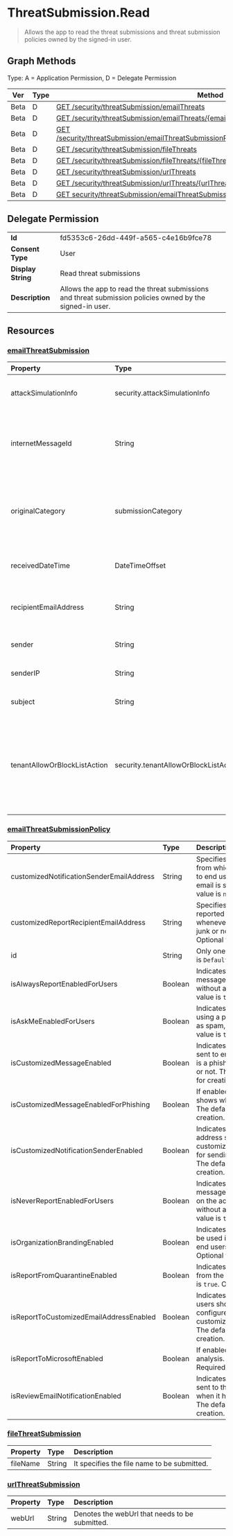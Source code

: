 # ThreatSubmission.Read

> Allows the app to read the threat submissions and threat submission policies owned by the signed-in user.
## Graph Methods

Type: A = Application Permission, D = Delegate Permission

|Ver|Type|Method|
|-------|----|------|
|Beta|D|[GET /security/threatSubmission/emailThreats](https://docs.microsoft.com/graph/api/security-emailthreatsubmission-list?view=graph-rest-beta&tabs=http)|
|Beta|D|[GET /security/threatSubmission/emailThreats/{emailThreatsId}](https://docs.microsoft.com/graph/api/security-emailthreatsubmission-get?view=graph-rest-beta&tabs=http)|
|Beta|D|[GET /security/threatSubmission/emailThreatSubmissionPolicies/{emailThreatSubmissionPoliciesId}](https://docs.microsoft.com/graph/api/security-emailthreatsubmissionpolicy-get?view=graph-rest-beta&tabs=http)|
|Beta|D|[GET /security/threatSubmission/fileThreats](https://docs.microsoft.com/graph/api/security-filethreatsubmission-list?view=graph-rest-beta&tabs=http)|
|Beta|D|[GET /security/threatSubmission/fileThreats/{fileThreatsId}](https://docs.microsoft.com/graph/api/security-filethreatsubmission-get?view=graph-rest-beta&tabs=http)|
|Beta|D|[GET /security/threatSubmission/urlThreats](https://docs.microsoft.com/graph/api/security-urlthreatsubmission-list?view=graph-rest-beta&tabs=http)|
|Beta|D|[GET /security/threatSubmission/urlThreats/{urlThreatsId}](https://docs.microsoft.com/graph/api/security-urlthreatsubmission-get?view=graph-rest-beta&tabs=http)|
|Beta|D|[GET security/threatSubmission/emailThreatSubmissionPolicies](https://docs.microsoft.com/graph/api/security-emailthreatsubmissionpolicy-list?view=graph-rest-beta&tabs=http)|
## Delegate Permission
|||
|-|-|
|**Id**|fd5353c6-26dd-449f-a565-c4e16b9fce78|
|**Consent Type**|User|
|**Display String**|Read threat submissions|
|**Description**|Allows the app to read the threat submissions and threat submission policies owned by the signed-in user.|
## Resources
### [emailThreatSubmission ](https://docs.microsoft.com/graph/api/resources/security-emailthreatsubmission?view=graph-rest-1.0&tabs=http)
| Property     | Type    | Description    |
|:-----------------------------|:-----------------------------|:-------------------------------------------------------------------------------------------------------|
| attackSimulationInfo         | security.attackSimulationInfo | If the email is phishing simulation, this field won't be null.|
| internetMessageId            | String                       | Specifies the internet message ID of the email being submitted. This information is present in the email header. |
| originalCategory             | submissionCategory           | The original category of the submission. The possible values are: `notJunk`, `spam`, `phishing`, `malware` and `unkownFutureValue`. |
| receivedDateTime             | DateTimeOffset               | Specifies the date and time stamp when the email was received.  | 
| recipientEmailAddress        | String                       | Specifies the email address (in smtp format) of the recipient who received the email. |
| sender                       | String                       | Specifies the email address of the sender. | 
| senderIP                     | String                       | Specifies the IP address of the sender. |
| subject                      | String                       | Specifies the subject of the email. |
| tenantAllowOrBlockListAction | security.tenantAllowOrBlockListAction | It's used to automatically add allows for the components such as URL, file, sender; which are deemed bad by Microsoft so that similar messages in the future can be allowed. |
### [emailThreatSubmissionPolicy ](https://docs.microsoft.com/graph/api/resources/security-emailthreatsubmissionpolicy?view=graph-rest-1.0&tabs=http)
| Property                                 | Type    | Description                                                                                |
|:-----------------------------------------|:--------|:-------------------------------------------------------------------------------------------|
| customizedNotificationSenderEmailAddress | String  | Specifies the email address of the sender from which email notifications will be sent to end users to inform them whether an email is spam, phish or clean. The default value is `null`. Optional for creation.                   |
| customizedReportRecipientEmailAddress    | String  | Specifies the destination where the reported messages from end users land whenever they report something as phish, junk or not junk. The default value is `null`. Optional for creation. |
| id                                       | String  | Only one id is supported. The default value is `DefaultReportSubmissionPolicy`. |
| isAlwaysReportEnabledForUsers            | Boolean | Indicates whether end users can report a message as spam, phish or junk directly without a confirmation(popup). The default value is `true`.  Optional for creation.          |
| isAskMeEnabledForUsers                   | Boolean | Indicates whether end users can confirm using a popup before reporting messages as spam, phish or not junk. The default value is `true`.  Optional for creation.   |
| isCustomizedMessageEnabled               | Boolean | Indicates whether the email notifications sent to end users to inform them if an email is a phish mail, spam or junk is customized or not. The default value is `false`. Optional for creation.    |
| isCustomizedMessageEnabledForPhishing    | Boolean | If enabled, customized message only shows when email is reported as phishing. The default value is `false`. Optional for creation. |
| isCustomizedNotificationSenderEnabled    | Boolean | Indicates whether to use the sender email address set using customizedNotificationSenderEmailAddress for sending email notifications to end users. The default value is `false`. Optional for creation.  |
| isNeverReportEnabledForUsers             | Boolean | Indicates whether end users can move the message from one folder to another based on the action of spam, phish or not junk without actually reporting it. The default value is `true`. Optional for creation.         |
| isOrganizationBrandingEnabled            | Boolean | Indicates whether the branding logo should be used in the email notifications sent to end users. The default value is `false`. Optional for creation.        |
| isReportFromQuarantineEnabled            | Boolean | Indicates whether end users can submit from the quarantine page. The default value is `true`. Optional for creation.  |
| isReportToCustomizedEmailAddressEnabled  | Boolean | Indicates whether emails reported by end users should be sent to the custom mailbox configured using customizedReportRecipientEmailAddress.  The default value is `false`. Optional for creation.              |
| isReportToMicrosoftEnabled               | Boolean | If enabled, the email is sent to Microsoft for analysis. The default value is `false`. Required for creation.  |
| isReviewEmailNotificationEnabled         | Boolean | Indicates whether an email notification is sent to the end user who reported the email when it has been reviewed by the admin. The default value is `false`. Optional for creation.  |
### [fileThreatSubmission ](https://docs.microsoft.com/graph/api/resources/security-filethreatsubmission?view=graph-rest-1.0&tabs=http)
| Property | Type   | Description                    |
|:---------|:-------|:-------------------------------|
| fileName | String | It specifies the file name to be submitted. |
### [urlThreatSubmission ](https://docs.microsoft.com/graph/api/resources/security-urlthreatsubmission?view=graph-rest-1.0&tabs=http)
| Property | Type   | Description                 |
|:---------|:-------|:----------------------------|
| webUrl   | String | Denotes the webUrl that needs to be submitted. |
